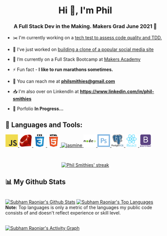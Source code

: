 <h1 align="center">Hi 👋, I'm Phil</h1>
<h3 align="center">A Full Stack Dev in the Making. Makers Grad June 2021 🌱</h3>

- ✂️ I'm currently working on a [tech test to assess code quality and TDD.](https://github.com/phileeep/banking-tech-test)

- 🔨 I’ve just worked on [building a clone of a popular social media site](https://github.com/phileeep/acebook-team-smiley-face)

- 🌱 I’m currently on a Full Stack Bootcamp at [Makers Academy](https://makers.tech)

- ⚡ Fun fact - **I like to run marathons sometimes.**

- 📧 You can reach me at **philsmithies@gmail.com**

- 📥 I'm also over on LinkendIn at **https://www.linkedin.com/in/phil-smithies**

- 👀 Porfolio **In Progress...**

## :hammer: Languages and Tools:

<p align="left">
<a href="https://developer.mozilla.org/en-US/docs/Web/JavaScript" target="_blank"> <img src="https://raw.githubusercontent.com/devicons/devicon/master/icons/javascript/javascript-original.svg" alt="javascript" width="40" height="40"/> </a>
<a href="https://www.ruby-lang.org/en/" target="_blank"> <img src="https://raw.githubusercontent.com/devicons/devicon/master/icons/ruby/ruby-original.svg" alt="ruby" width="40" height="40"/> </a> 
<a href="https://www.w3schools.com/css/" target="_blank"> <img src="https://raw.githubusercontent.com/devicons/devicon/master/icons/css3/css3-original-wordmark.svg" alt="css3" width="40" height="40"/> </a> <a href="https://www.w3.org/html/" target="_blank"> <img src="https://raw.githubusercontent.com/devicons/devicon/master/icons/html5/html5-original-wordmark.svg" alt="html5" width="40" height="40"/> </a> <a href="https://jasmine.github.io/" target="_blank"> <img src="https://www.vectorlogo.zone/logos/jasmine/jasmine-icon.svg" alt="jasmine" width="40" height="40"/> </a>  <a href="https://nodejs.org" target="_blank"> <img src="https://raw.githubusercontent.com/devicons/devicon/master/icons/nodejs/nodejs-original-wordmark.svg" alt="nodejs" width="40" height="40"/> </a> <a href="https://www.photoshop.com/en" target="_blank"> <img src="https://raw.githubusercontent.com/devicons/devicon/master/icons/photoshop/photoshop-line.svg" alt="photoshop" width="40" height="40"/> </a> <a href="https://www.postgresql.org" target="_blank"> <img src="https://raw.githubusercontent.com/devicons/devicon/master/icons/postgresql/postgresql-original-wordmark.svg" alt="postgresql" width="40" height="40"/> </a> <a href="https://reactjs.org/" target="_blank"> <img src="https://raw.githubusercontent.com/devicons/devicon/master/icons/react/react-original-wordmark.svg" alt="react" width="40" height="40"/>
<a href="https://getbootstrap.com" target="_blank"> <img src="https://raw.githubusercontent.com/devicons/devicon/master/icons/bootstrap/bootstrap-plain-wordmark.svg" alt="bootstrap" width="40" height="40"/> </a> </a>
   </p> 
<br>

<p align="center">
    <a href="https://github.com/Phileeep/github-readme-streak-stats">
        <img title="🔥 Get streak stats for your profile at git.io/streak-stats" alt="Phil Smithies' streak" src="https://github-readme-streak-stats.herokuapp.com/?user=phileeep&theme=black-ice&hide_border=true&stroke=0000&background=060A0CD0"/>
    </a>
</p>

 ## 📊 My Github Stats

  <br/>
    <a href="https://github.com/Phileeep/github-readme-stats"><img alt="Subham Raoniar's Github Stats" src="https://github-readme-stats.vercel.app/api?username=Phileeep&show_icons=true&count_private=true&theme=react&hide_border=true&bg_color=0D1117" /></a>
  <a href="https://github.com/Phileeep/github-readme-stats"><img alt="Subham Raoniar's Top Languages" src="https://github-readme-stats.vercel.app/api/top-langs/?username=Phileeep&langs_count=8&count_private=true&layout=compact&theme=react&hide_border=true&bg_color=0D1117" /></a>
  <br/>
  <b>Note:</b> Top languages is only a metric of the languages my public code consists of and doesn't reflect experience or skill level.


<br/>
<br/>

<a href="https://github.com/Phileeep/github-readme-activity-graph"><img alt="Subham Raoniar's Activity Graph" src="https://activity-graph.herokuapp.com/graph?username=Phileeep&bg_color=0D1117&color=5BCDEC&line=5BCDEC&point=FFFFFF&hide_border=true" /></a>

<br/>
<br/>
